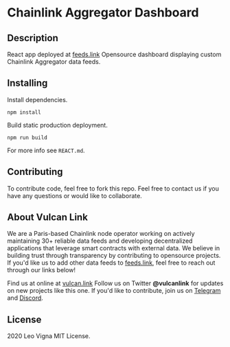 # Chainlink Aggregator Dashboard
## Description
React app deployed at [feeds.link](https://feeds.link)
Opensource dashboard displaying custom Chainlink Aggregator data feeds.

## Installing
Install dependencies.
```
npm install
```
Build static production deployment.
```
npm run build
```
For more info see `REACT.md`.

## Contributing
To contribute code, feel free to fork this repo. Feel free to contact us if you have any questions or would like to collaborate.

## About Vulcan Link
We are a Paris-based Chainlink node operator working on actively maintaining 30+ reliable data feeds and developing decentralized applications that leverage smart contracts with external data. We believe in building trust through transparency by contributing to opensource projects. If you'd like us to add other data feeds to [feeds.link](https://feeds.link), feel free to reach out through our links below! 

Find us at online at [vulcan.link](https://vulcan.link)
Follow us on Twitter **@vulcanlink** for updates on new projects like this one.
If you'd like to contribute, join us on [Telegram](https://t.me/vulcanlink) and [Discord](https://discord.gg/uGwqJJH).


## License
2020 Leo Vigna
MIT License.